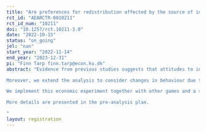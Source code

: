 ```yaml
---
title: "Are preferences for redistribution affected by the source of inequality and information about peer preferences?"
rct_id: "AEARCTR-0010211"
rct_id_num: "10211"
doi: "10.1257/rct.10211-3.0"
date: "2022-10-15"
status: "on_going"
jel: "nan"
start_year: "2022-11-14"
end_year: "2023-12-31"
pi: "Finn Tarp finn.tarp@econ.ku.dk"
abstract: "Evidence from previous studies suggests that attitudes to inequality and preferences for redistribution are influenced by the perceived fairness of the source of inequality. Specifically, several studies have found that inequality resulting from differences in performance (or hard work) is more accepted than inequality due to luck or factors outside of individual control. This study uses an economic experiment to test whether varying the source of inequality affects how individuals make distribution decisions, thus addressing the question: ‘Does the source of inequality, in particular merit or luck, affect preferences for redistribution?’
Moreover, we extend the analysis to consider changes in behaviour due to strategic interaction with other participants. In line with previous studies showing that pro-social behaviour is affected by the observation of others behaving pro-socially, we ask a similar question in the context of preferences for redistribution: ‘Does exposure to peer preferences affect decisions to redistribute?’
We implement this economic experiment together with other games and a survey to collect background information on participants in both Mozambique and Vietnam.
More details are presented in the pre-analysis plan.
"
layout: registration
---
```


